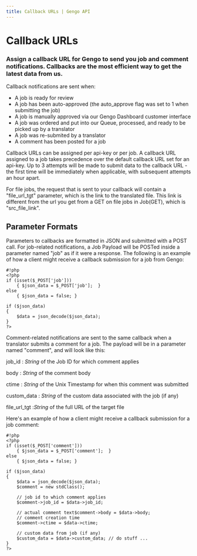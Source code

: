 ```yaml
---
title: Callback URLs | Gengo API
---
```


# Callback URLs

### Assign a callback URL for Gengo to send you job and comment notifications. Callbacks are the most efficient way to get the latest data from us.

Callback notifications are sent when:

* A job is ready for review
* A job has been auto-approved (the auto_approve flag was set to 1 when submitting the job)
* A job is manually approved via our Gengo Dashboard customer interface
* A job was ordered and put into our Queue, processed, and ready to be picked up by a translator
* A job was re-submited by a translator
* A comment has been posted for a job

Callback URLs can be assigned per api-key or per job. A callback URL assigned to a job takes precedence over the default callback URL set for an api-key. Up to 3 attempts will be made to submit data to the callback URL - the first time will be immediately when applicable, with subsequent attempts an hour apart.

For file jobs, the request that is sent to your callback will contain a "file_url_tgt" parameter, which is the link to the translated file. This link is different from the url you get from a GET on file jobs in Job(GET), which is "src_file_link".

## Parameter Formats

Parameters to callbacks are formatted in JSON and submitted with a POST call. For job-related notifications, a Job Payload will be POSTed inside a parameter named "job" as if it were a response. The following is an example of how a client might receive a callback submission for a job from Gengo:


    #!php
    <?php
    if (isset($_POST['job']))
        { $json_data = $_POST['job'];  }
    else
        { $json_data = false; }

    if ($json_data)
    {
        $data = json_decode($json_data);
    }
    ?>

Comment-related notifications are sent to the same callback when a translator submits a comment for a job. The payload will be in a parameter named "comment", and will look like this:

job_id
: _String_ of the Job ID for which comment applies

body
: _String_ of the comment body

ctime
: _String_ of the Unix Timestamp for when this comment was submitted

custom_data
: _String_ of the custom data associated with the job (if any)

file_url_tgt
:_String_ of the full URL of the target file

Here's an example of how a client might receive a callback submission for a job comment:

    #!php
    <?php
    if (isset($_POST['comment']))
        { $json_data = $_POST['comment'];  }
    else
        { $json_data = false; }

    if ($json_data)
    {
        $data = json_decode($json_data);
        $comment = new stdClass();

        // job id to which comment applies
        $comment->job_id = $data->job_id;

        // actual comment text$comment->body = $data->body;
        // comment creation time
        $comment->ctime = $data->ctime;

        // custom data from job (if any)
        $custom_data = $data->custom_data; // do stuff ...
    }
    ?>
